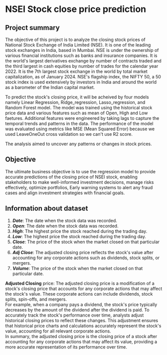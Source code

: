 # NSEI Stock close price prediction


## Project summary

The objective of this project is to analyze the closing stock prices of National Stock Exchange of India Limited (NSE). It is one of the leading stock exchanges in India, based in Mumbai. NSE is under the ownership of various financial institutions such as banks and insurance companies. It is the world's largest derivatives exchange by number of contracts traded and the third largest in cash equities by number of trades for the calendar year 2022. It is the 7th largest stock exchange in the world by total market capitalization, as of January 2024. NSE's flagship index, the NIFTY 50, a 50 stock index is used extensively by investors in India and around the world as a barometer of the Indian capital market.

To predict the stock's closing price, it will be acheived by four models namely Linear Regression, Ridge_regression, Lasso_regression, and Random Forest model. The model was trained using the historical stock price data and various features such as mean of Open, High and Low faetures. Additional features were engineered by taking lags to capture the temporal trends and patterns in the data. The performance of the model was evaluated using metrics like MSE (Mean Squared Error) because we used LeaveOneOut cross validation so we can't use R2 score.

The analysis aimed to uncover any patterns or changes in stock prices.

## Objective

The ultimate business objective is to use the regression model to provide accurate predictions of the closing price of NSEI stock, enabling stakeholders to make well-informed investment decisions, manage risks effectively, optimize portfolios, Early warning systems to alert any fraud cases and align investment strategies with financial goals.

## Information about dataset

1. ***Date***: The date when the stock data was recorded.
2. ***Open***: The date when the stock data was recorded.
3. ***High***: The highest price the stock reached during the trading day.
4. ***Low***: The highest price the stock reached during the trading day.
5. ***Close***: The price of the stock when the market closed on that particular date.
6. ***Adj Close***: The adjusted closing price reflects the stock's value after accounting for any corporate actions such as dividends, stock splits, or mergers.
7. ***Volume***: The price of the stock when the market closed on that particular date.


**Adjusted Closing** price: The adjusted closing price is a modification of a stock's closing price that accounts for any corporate actions that may affect the stock's value. These corporate actions can include dividends, stock splits, spin-offs, and mergers.<br>For example, when a company pays a dividend, the stock's price typically decreases by the amount of the dividend after the dividend is paid. To accurately track the stock's performance over time, analysts adjust historical closing prices to reflect these changes. This adjustment ensures that historical price charts and calculations accurately represent the stock's value, accounting for all relevant corporate actions.<br>In summary, the adjusted closing price is the closing price of a stock after accounting for any corporate actions that may affect its value, providing a more accurate representation of its performance over time.
